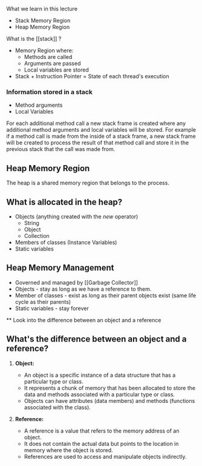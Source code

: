 
What we learn in this lecture

- Stack Memory Region
- Heap Memory Region

What is the [[stack]] ?
- Memory Region where:
	- Methods are called
	- Arguments are passed
	- Local variables are stored
- Stack + Instruction Pointer = State of each thread's execution 

### Information stored in a stack

- Method arguments
- Local Variables

For each additional method call a new stack frame is created where any additional method arguments and local variables will be stored. For example if a method call is made from the inside of a stack frame, a new stack frame will be created to process the result of that method call and store it in the previous stack that the call was made from. 


## Heap Memory Region

The heap is a shared memory region that belongs to the process. 

## What is allocated in the heap? 

- Objects (anything created with the *new* operator)
	- String
	- Object
	- Collection 
- Members of classes (Instance Variables)
- Static variables

## Heap Memory Management

- Governed and managed by [[Garbage Collector]]
- Objects - stay as long as we have a reference to them.
- Member of classes - exist as long as their parent objects exist (same life cycle as their parents)
- Static variables - stay forever

** Look into the difference between an object and a reference

## What's the difference between an object and a reference? 

1. **Object:**
    
    - An object is a specific instance of a data structure that has a particular type or class.
    - It represents a chunk of memory that has been allocated to store the data and methods associated with a particular type or class.
    - Objects can have attributes (data members) and methods (functions associated with the class).
2. **Reference:**
    
    - A reference is a value that refers to the memory address of an object.
    - It does not contain the actual data but points to the location in memory where the object is stored.
    - References are used to access and manipulate objects indirectly.
